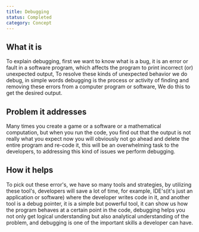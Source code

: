 ```yaml
---	 
title: Debugging	 
status: Completed	 
category: Concept	 
---
```


## What it is

To explain debugging, first we want to know what is a bug, it is an 
error or fault in a software program, which affects the program to 
print incorrect (or) unexpected output, To resolve these kinds of
unexpected behavior we do debug, in simple words debugging
is the process or activity of finding and removing these errors 
from a computer program or software, We do this to get the desired output.

## Problem it addresses

Many times you create a game or a software or a mathematical computation, 
but when you run the code, you find out that the output is not really what
you expect now you will obviously not go ahead and delete the entire
program and re-code it, this will be an overwhelming task to the developers,
to addressing this kind of issues we perform debugging.

## How it helps

To pick out these error's, we have so many tools and strategies, by utilizing these tool's, 
developers will save a lot of time, for example, IDE's(it's just an application or software)
where the developer writes code in it, and another tool is a debug pointer, it is a simple but 
powerful tool, it can show us how the program behaves at a certain point in the code, 
debugging helps you not only get logical understanding but also analytical understanding 
of the problem, and debugging is one of the important skills a developer can have.

